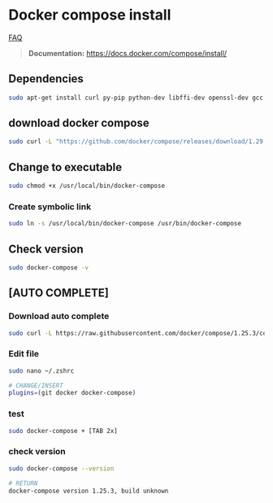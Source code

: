 # Docker compose install

[FAQ](../FAQ.md)

> **Documentation:** https://docs.docker.com/compose/install/

## Dependencies

```bash
sudo apt-get install curl py-pip python-dev libffi-dev openssl-dev gcc libc6-dev make
```

## download docker compose

```bash
sudo curl -L "https://github.com/docker/compose/releases/download/1.29.2/docker-compose-$(uname -s)-$(uname -m)" -o /usr/local/bin/docker-compose
```

## Change to executable

```bash
sudo chmod +x /usr/local/bin/docker-compose
```

### Create symbolic link

```bash
sudo ln -s /usr/local/bin/docker-compose /usr/bin/docker-compose
```

## Check version

```bash
sudo docker-compose -v
```

## [AUTO COMPLETE]

### Download auto complete

```bash
sudo curl -L https://raw.githubusercontent.com/docker/compose/1.25.3/contrib/completion/bash/docker-compose -o /etc/bash_completion.d/docker-compose
```

### Edit file

```bash
sudo nano ~/.zshrc

# CHANGE/INSERT
plugins=(git docker docker-compose)
```

### test

```bash
sudo docker-compose + [TAB 2x]
```

### check version

```bash
sudo docker-compose --version

# RETURN
docker-compose version 1.25.3, build unknown
```
